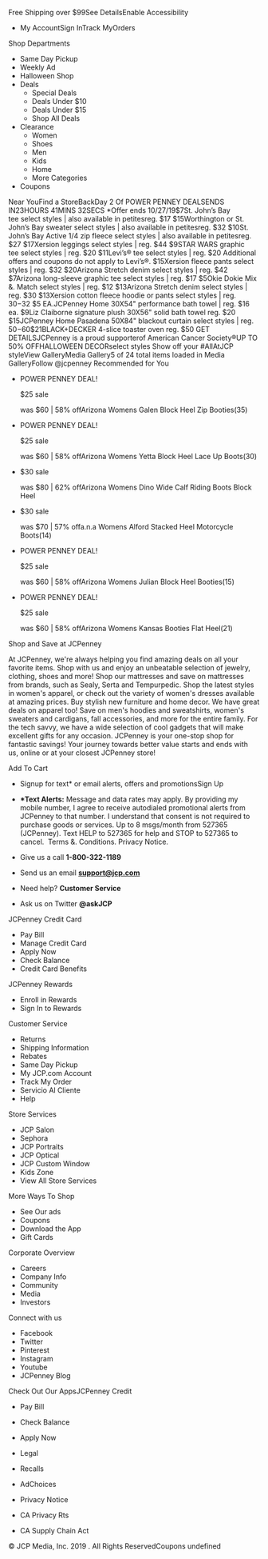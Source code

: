 Free Shipping over $99See DetailsEnable Accessibility

*   My AccountSign InTrack MyOrders

Shop Departments

*   Same Day Pickup
*   Weekly Ad
*   Halloween Shop
*   Deals
    *   Special Deals
    *   Deals Under $10
    *   Deals Under $15
    *   Shop All Deals
*   Clearance
    *   Women
    *   Shoes
    *   Men
    *   Kids
    *   Home
    *   More Categories
*   Coupons

Near YouFind a StoreBackDay 2 Of POWER PENNEY DEALSENDS IN23HOURS 41MINS 32SECS \*Offer ends 10/27/19$7St. John’s Bay tee select styles | also available in petitesreg. $17 $15Worthington or St. John’s Bay sweater select styles | also available in petitesreg. $32 $10St. John’s Bay Active 1/4 zip fleece select styles | also available in petitesreg. $27 $17Xersion leggings select styles | reg. $44 $9STAR WARS graphic tee select styles | reg. $20 $11Levi’s® tee select styles | reg. $20 Additional offers and coupons do not apply to Levi’s®. $15Xersion fleece pants select styles | reg. $32 $20Arizona Stretch denim select styles | reg. $42 $7Arizona long-sleeve graphic tee select styles | reg. $17 $5Okie Dokie Mix &. Match select styles | reg. $12 $13Arizona Stretch denim select styles | reg. $30 $13Xersion cotton fleece hoodie or pants select styles | reg. $30-$32 $5 EA.JCPenney Home 30X54" performance bath towel | reg. $16 ea. $9Liz Claiborne signature plush 30X56" solid bath towel reg. $20 $15JCPenney Home Pasadena 50X84" blackout curtain select styles | reg. $50-$60$21BLACK+DECKER 4-slice toaster oven reg. $50 GET DETAILSJCPenney is a proud supporterof American Cancer Society®UP TO 50% OFFHALLOWEEN DECORselect styles Show off your #AllAtJCP styleView GalleryMedia Gallery5 of 24 total items loaded in Media GalleryFollow @jcpenney Recommended for You

*   POWER PENNEY DEAL!
    
    $25 sale
    
    was $60 | 58% offArizona Womens Galen Block Heel Zip Booties(35)
*   POWER PENNEY DEAL!
    
    $25 sale
    
    was $60 | 58% offArizona Womens Yetta Block Heel Lace Up Boots(30)
*   $30 sale
    
    was $80 | 62% offArizona Womens Dino Wide Calf Riding Boots Block Heel
*   $30 sale
    
    was $70 | 57% offa.n.a Womens Alford Stacked Heel Motorcycle Boots(14)
*   POWER PENNEY DEAL!
    
    $25 sale
    
    was $60 | 58% offArizona Womens Julian Block Heel Booties(15)
*   POWER PENNEY DEAL!
    
    $25 sale
    
    was $60 | 58% offArizona Womens Kansas Booties Flat Heel(21)

Shop and Save at JCPenney

At JCPenney, we're always helping you find amazing deals on all your favorite items. Shop with us and enjoy an unbeatable selection of jewelry, clothing, shoes and more! Shop our mattresses and save on mattresses from brands, such as Sealy, Serta and Tempurpedic. Shop the latest styles in women's apparel, or check out the variety of women's dresses available at amazing prices. Buy stylish new furniture and home decor. We have great deals on apparel too! Save on men's hoodies and sweatshirts, women's sweaters and cardigans, fall accessories, and more for the entire family. For the tech savvy, we have a wide selection of cool gadgets that will make excellent gifts for any occasion. JCPenney is your one-stop shop for fantastic savings! Your journey towards better value starts and ends with us, online or at your closest JCPenney store!

Add To Cart

*   Signup for text\* or email alerts, offers and promotionsSign Up
*   **\*Text Alerts:** Message and data rates may apply. By providing my mobile number, I agree to receive autodialed promotional alerts from JCPenney to that number. I understand that consent is not required to purchase goods or services. Up to 8 msgs/month from 527365 (JCPenney). Text HELP to 527365 for help and STOP to 527365 to cancel.  Terms &. Conditions. Privacy Notice.

*   Give us a call **1-800-322-1189**
*   Send us an email **support@jcp.com**
*   Need help? **Customer Service**
*   Ask us on Twitter **@askJCP**

JCPenney Credit Card

*   Pay Bill
*   Manage Credit Card
*   Apply Now
*   Check Balance
*   Credit Card Benefits

JCPenney Rewards

*   Enroll in Rewards
*   Sign In to Rewards

Customer Service

*   Returns
*   Shipping Information
*   Rebates
*   Same Day Pickup
*   My JCP.com Account
*   Track My Order
*   Servicio Al Cliente
*   Help

Store Services

*   JCP Salon
*   Sephora
*   JCP Portraits
*   JCP Optical
*   JCP Custom Window
*   Kids Zone
*   View All Store Services

More Ways To Shop

*   See Our ads
*   Coupons
*   Download the App
*   Gift Cards

Corporate Overview

*   Careers
*   Company Info
*   Community
*   Media
*   Investors

Connect with us

*   Facebook
*   Twitter
*   Pinterest
*   Instagram
*   Youtube
*   JCPenney Blog

Check Out Our AppsJCPenney Credit

*   Pay Bill
*   Check Balance
*   Apply Now

*   Legal
*   Recalls
*   AdChoices

*   Privacy Notice
*   CA Privacy Rts
*   CA Supply Chain Act

© JCP Media, Inc. 2019 . All Rights ReservedCoupons undefined